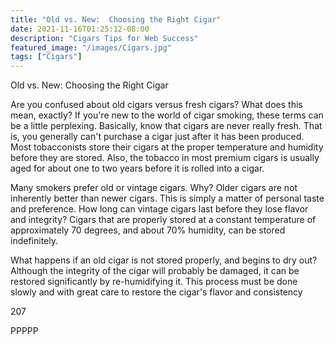 ```yaml
---
title: "Old vs. New:  Choosing the Right Cigar"
date: 2021-11-16T01:25:12-08:00
description: "Cigars Tips for Web Success"
featured_image: "/images/Cigars.jpg"
tags: ["Cigars"]
---
```


Old vs. New:  Choosing the Right Cigar

Are you confused about old cigars versus fresh cigars?  What does this mean, exactly?  If you're new to the world of cigar smoking, these terms can be a little perplexing.  Basically, know that cigars are never really fresh.  That is, you generally can't purchase a cigar just after it has been produced.  Most tobacconists store their cigars at the proper temperature and humidity before they are stored.  Also, the tobacco in most premium cigars is usually aged for about one to two years before it is rolled into a cigar.  

Many smokers prefer old or vintage cigars.  Why?  Older cigars are not inherently better than newer cigars.  This is simply a matter of personal taste and preference.  How long can vintage cigars last before they lose flavor and integrity?  Cigars that are properly stored at a constant temperature of approximately 70 degrees, and about 70% humidity, can be stored indefinitely.  

What happens if an old cigar is not stored properly, and begins to dry out?  Although the integrity of the cigar will probably be damaged, it can be restored significantly by re-humidifying it.  This process must be done slowly and with great care to restore the cigar's flavor and consistency

207	

PPPPP


